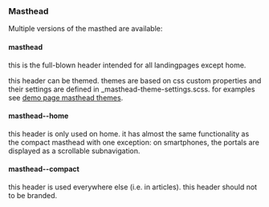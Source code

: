 ### Masthead
Multiple versions of the masthed are available:

#### masthead
this is the full-blown header intended for all landingpages except home.

this header can be themed. themes are based on css custom properties and their settings are defined in
_masthead-theme-settings.scss. for examples see
<a href="/patterns/30-organisms-masthead-demo-masthead-themes/30-organisms-masthead-demo-masthead-themes.html">demo page
masthead themes</a>. 

#### masthead--home
this header is only used on home. it has almost the same functionality as the compact masthead with one exception: on
smartphones, the portals are displayed as a scrollable subnavigation.


#### masthead--compact
this header is used everywhere else (i.e. in articles). this header should not to be branded.